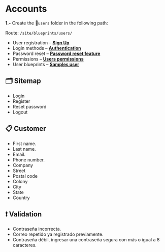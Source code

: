# Accounts
**1.-** Create the 📁`users` folder in the following path:

Route: `/site/blueprints/users/`

* User registration – [**Sign Up**](https://getkirby.com/docs/cookbook/forms/user-registration)
* Login methods – [**Authentication**](https://getkirby.com/docs/reference/system/options/auth)
* Password reset – [**Password reset feature**](https://getkirby.com/docs/guide/authentication/login-methods)
* Permissions – [**Users permissions**](https://getkirby.com/docs/guide/users/permissions)
* User blueprints – [**Samples user**](https://getkirby.com/docs/reference/panel/samples/user)

## 🗂 Sitemap
- Login
- Register
- Reset password
- Logout

## 📋 Customer
- First name.
- Last name.
- Email.
- Phone number.
- Company
- Street
- Postal code
- Colony
- City
- State
- Country

## ❗️ Validation
- Contraseña incorrecta.
- Correo repetido ya registrado previamente.
- Contraseña débil, ingresar una contraseña segura con más o igual a 8 caracteres.


